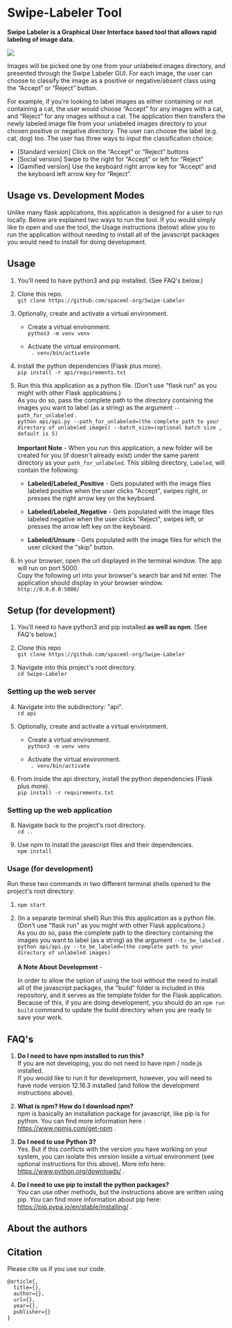 # Swipe-Labeler Tool

**Swipe Labeler is a Graphical User Interface based tool that allows rapid labeling of image data.**

![](https://github.com/spaceml-org/Swipe-Labeler/blob/main/Swipe-Labeler-Demo.gif)
    
Images will be picked one by one from your unlabeled images directory, and presented through the Swipe Labeler GUI. For each image, the user can choose to classify the image as a positive or negative/absent class using the “Accept” or “Reject” button.

For example, if you’re looking to label images as either containing or not containing a cat, the user would choose “Accept” for any images with a cat, and “Reject” for any images without a cat. The application then transfers the newly labeled image file from your unlabeled images directory to your chosen positive or negative directory. The user can choose the label (e.g. cat, dog) too. The user has three ways to input the classification choice:

- [Standard version] Click on the “Accept” or “Reject” buttons
- [Social version] Swipe to the right for “Accept” or left for “Reject”
- [Gamified version] Use the keyboard right arrow key for “Accept” and the keyboard left arrow key for “Reject”.

## Usage vs. Development Modes
<p>Unlike many flask applications, this application is designed for a user to run locally. Below are explained two ways to run the tool. If you would simply like to open and use the tool, the Usage instructions (below) allow you to run the application without needing to install all of the javascript packages you would need to install for doing development.</p>

## Usage

1. You’ll need to have python3 and pip installed. (See FAQ's below.)

2. Clone this repo. \
    `git clone https://github.com/spaceml-org/Swipe-Labeler`

3. Optionally, create and activate a virtual environment. 

    * Create a virtual environment. \
        `python3 -m venv venv`

    * Activate the virtual environment. \
        ` . venv/bin/activate`

4. Install the python dependencies (Flask plus more). \
    `pip install -r api/requirements.txt`

5. Run this this application as a python file. (Don't use "flask run" as you might with other Flask applications.) \
As you do so, pass the complete path to the directory containing the images you want to label (as a string) as the argument `--path_for_unlabeled` . \
        `python api/api.py --path_for_unlabeled=(the complete path to your directory of unlabeled images) --batch_size=(optional batch size , default is 5)` \
\
**Important Note** - When you run this application, a new folder will be created for you (if doesn't already exist) under the same parent directory as your `path_for_unlabeled`. This sibling directory, `Labeled`, will contain the following:
    
    * **Labeled/Labeled_Positive** - Gets populated with the image files labeled positive when the user clicks "Accept", swipes right, or presses the right arrow key on the keyboard. 
    
    * **Labeled/Labeled_Negative** - Gets populated with the image files labeled negative when the user clicks "Reject", swipes left, or presses the arrow left key on the keyboard. 

    * **Labeled/Unsure** - Gets populated with the image files for which the user clicked the "skip" button. 

6. In your browser, open the url displayed in the terminal window. The app will run on port 5000. \
Copy the following url into your browser's search bar and hit enter. The application should display in your browser window. \
`http://0.0.0.0:5000/`




## Setup (for development)

1. You’ll need to have python3 and pip installed **as well as npm**. (See FAQ's below.) 

2. Clone this repo \
    `git clone https://github.com/spaceml-org/Swipe-Labeler`

3. Navigate into this project's root directory. \
    `cd Swipe-Labeler`


### Setting up the web server

4. Navigate into the subdirectory: "api". \
    `cd api`

5. Optionally, create and activate a virtual environment. 

    * Create a virtual environment. \
        `python3 -m venv venv`

    * Activate the virtual environment. \
        ` . venv/bin/activate`

6. From inside the api directory, install the python dependencies (Flask plus more). \
    `pip install -r requirements.txt`



### Setting up the web application

8. Navigate back to the project's root directory. \
    `cd ..`

9. Use npm to install the javascript files and their dependencies. \
    `npm install`



### Usage (for development)

Run these two commands in two different terminal shells opened to the project's root directory:

1. `npm start`

2. (In a separate terminal shell) Run this this application as a python file. (Don't use "flask run" as you might with other Flask applications.) \
As you do so, pass the complete path to the directory containing the images you want to label (as a string) as the argument `--to_be_labeled` . \
        `python api/api.py --to_be_labeled=(the complete path to your directory of unlabeled images)` \
\
**A Note About Development** - <p>In order to allow the option of using the tool without the need to install all of the javascript packages, the "build" folder is included in this repository, and it serves as the template folder for the Flask application. Because of this, if you are doing development, you should do an `npm run build` command to update the build directory when you are ready to save your work.</p>

 


## FAQ's
1. **Do I need to have npm installed to run this?** \
If you are not developing, you do not need to have npm / node.js installed. \
If you would like to run it for development, however, you will need to have node version 12.16.3 installed (and follow the development instructions above).

2. **What is npm? How do I download npm?** \
npm is basically an installation package for javascript, like pip is for python. You can find more information here : https://www.npmjs.com/get-npm . 

3. **Do I need to use Python 3?** \
Yes. But if this conflicts with the version you have working on your system, you can isolate this version inside a virtual environment (see optional instructions for this above). More info here: https://www.python.org/downloads/ .

4. **Do I need to use pip to install the python packages?** \
You can use other methods, but the instructions above are written using pip. You can find more information about pip here: https://pip.pypa.io/en/stable/installing/ .


## About the authors

## Citation
Please cite us if you use our code.

```
@article{,
  title={},
  author={},
  url={},
  year={},
  publisher={}
}
```
